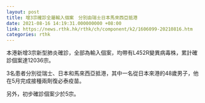 ```yaml
---
layout: post
title: 增3宗確診全屬輸入個案　分別由瑞士日本馬來西亞抵港
date: 2021-08-16 14:19:31.000000000 +08:00
link: https://news.rthk.hk/rthk/ch/component/k2/1606099-20210816.htm
categories: rthk
---
```


本港新增3宗新型肺炎確診，全部為輸入個案，均帶有L452R變異病毒株，累計確診個案達12036宗。

3名患者分別從瑞士、日本和馬來西亞抵港，其中一名從日本來港的48歲男子，他在5月完成接種兩劑復必泰疫苗。

另外，初步確診個案少於5宗。
